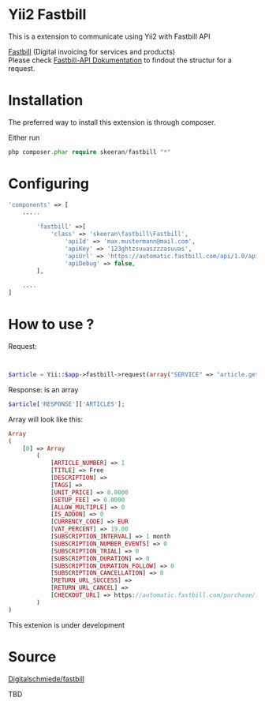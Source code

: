 Yii2 Fastbill
========
This is a extension to communicate using Yii2 with Fastbill API

<a href="http://www.fastbill.com">Fastbill</a> (Digital invoicing for services and products)<br>
Please check <a href="http://www.fastbill.com/api/">Fastbill-API Dokumentation</a> to findout the structur for a request.



Installation
============

The preferred way to install this extension is through composer.

Either run

``` php
php composer.phar require skeeran/fastbill "*"
```

Configuring
=========

``` php
'components' => [
    .....
    
        'fastbill' =>[
            'class' => 'skeeran\fastbill\Fastbill',
                'apiId' => 'max.mustermann@mail.com',
                'apiKey' => '123ghtzsuuaszzzasuuas', 
                'apiUrl' => 'https://automatic.fastbill.com/api/1.0/api.php',
                'apiDebug' => false,
        ],
        
    ....
]
```

How to use ?
============

Request:
``` php


$article = Yii::$app->fastbill->request(array("SERVICE" => "article.get"));

```

Response: is an array
``` php
$article['RESPONSE']['ARTICLES'];
```
Array will look like this:

``` php
Array
(
    [0] => Array
        (
            [ARTICLE_NUMBER] => 1
            [TITLE] => Free
            [DESCRIPTION] => 
            [TAGS] => 
            [UNIT_PRICE] => 0.0000
            [SETUP_FEE] => 0.0000
            [ALLOW_MULTIPLE] => 0
            [IS_ADDON] => 0
            [CURRENCY_CODE] => EUR
            [VAT_PERCENT] => 19.00
            [SUBSCRIPTION_INTERVAL] => 1 month
            [SUBSCRIPTION_NUMBER_EVENTS] => 0
            [SUBSCRIPTION_TRIAL] => 0
            [SUBSCRIPTION_DURATION] => 0
            [SUBSCRIPTION_DURATION_FOLLOW] => 0
            [SUBSCRIPTION_CANCELLATION] => 0
            [RETURN_URL_SUCCESS] => 
            [RETURN_URL_CANCEL] => 
            [CHECKOUT_URL] => https://automatic.fastbill.com/purchase/.........
        )
)
```
This extenion is under development


Source
======
<a href="https://github.com/Digitalschmiede/fastbill">Digitalschmiede/fastbill</a>


TBD

